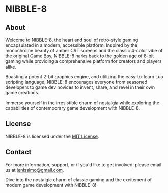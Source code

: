 # NIBBLE-8

## About

Welcome to NIBBLE-8, the heart and soul of retro-style gaming encapsulated in a modern, accessible platform. Inspired by the monochrome beauty of amber CRT screens and the classic 4-color vibe of the original Game Boy, NIBBLE-8 harks back to the golden age of 8-bit gaming while providing a comprehensive platform for creators and players alike.

Boasting a potent 2-bit graphics engine, and utilizing the easy-to-learn Lua scripting language, NIBBLE-8 encourages everyone from seasoned developers to game dev novices to invent, share, and revel in their own game creations.

Immerse yourself in the irresistible charm of nostalgia while exploring the capabilities of contemporary game development with NIBBLE-8. 

## License

NIBBLE-8 is licensed under the [MIT License](https://github.com/jenissimo/NIBBLE-8/blob/main/LICENSE).

## Contact

For more information, support, or if you'd like to get involved, please email us at jenissimo@gmail.com.

Dive into the nostalgic charm of classic gaming and the excitement of modern game development with NIBBLE-8!
